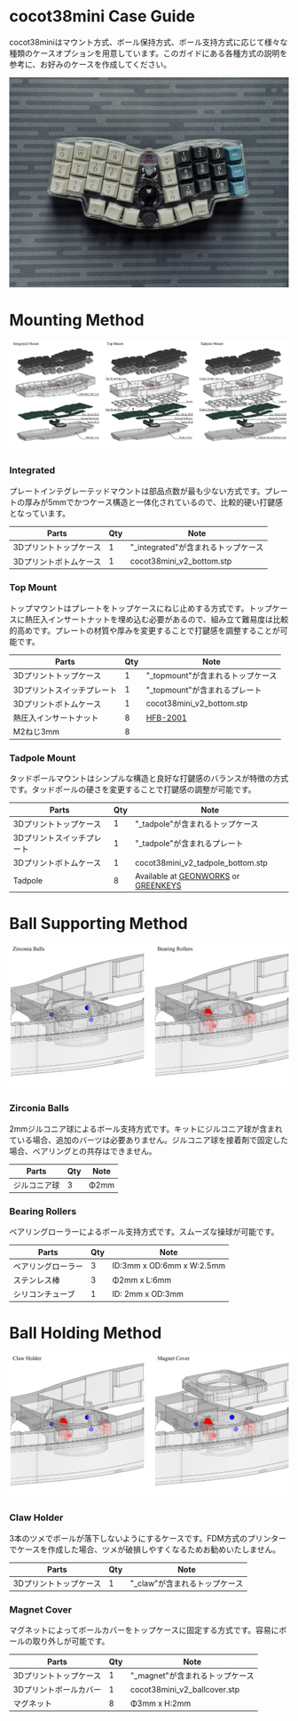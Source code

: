 # cocot38mini Case Guide

cocot38miniはマウント方式、ボール保持方式、ボール支持方式に応じて様々な種類のケースオプションを用意しています。このガイドにある各種方式の説明を参考に、お好みのケースを作成してください。

![cocot38mini_main00](/images/main_00.jpg)

# Mounting Method

![mounting_method](/images/Mounting_Method.jpg)

### Integrated
プレートインテグレーテッドマウントは部品点数が最も少ない方式です。プレートの厚みが5mmでかつケース構造と一体化されているので、比較的硬い打鍵感となっています。

|Parts|Qty|Note|
|---|---|---|
|3Dプリントトップケース|1|"_integrated"が含まれるトップケース|
|3Dプリントボトムケース|1|cocot38mini_v2_bottom.stp|

### Top Mount
トップマウントはプレートをトップケースにねじ止めする方式です。トップケースに熱圧入インサートナットを埋め込む必要があるので、組み立て難易度は比較的高めです。プレートの材質や厚みを変更することで打鍵感を調整することが可能です。

|Parts|Qty|Note|
|---|---|---|
|3Dプリントトップケース|1|"_topmount"が含まれるトップケース|
|3Dプリントスイッチプレート|1|"_topmount"が含まれるプレート|
|3Dプリントボトムケース|1|cocot38mini_v2_bottom.stp|
|熱圧入インサートナット|8|[HFB-2001](https://hirosugi.co.jp/products/B/HFB.html#bx1)|
|M2ねじ3mm|8||

### Tadpole Mount
タッドポールマウントはシンプルな構造と良好な打鍵感のバランスが特徴の方式です。タッドポールの硬さを変更することで打鍵感の調整が可能です。

|Parts|Qty|Note|
|---|---|---|
|3Dプリントトップケース|1|"_tadpole"が含まれるトップケース|
|3Dプリントスイッチプレート|1|"_tadpole"が含まれるプレート|
|3Dプリントボトムケース|1|cocot38mini_v2_tadpole_bottom.stp|
|Tadpole|8|Available at [GEONWORKS](https://geon.works/products/tadpole) or [GREENKEYS](https://shop.green-keys.info/products/tadpole)|

# Ball Supporting Method

![ball_support_method](/images/Ball_Support_Method.jpg)

### Zirconia Balls
2mmジルコニア球によるボール支持方式です。キットにジルコニア球が含まれている場合、追加のバーツは必要ありません。ジルコニア球を接着剤で固定した場合、ベアリングとの共存はできません。

|Parts|Qty|Note|
|---|---|---|
|ジルコニア球|3|Φ2mm|

### Bearing Rollers
ベアリングローラーによるボール支持方式です。スムーズな操球が可能です。

|Parts|Qty|Note|
|---|---|---|
|ベアリングローラー|3|ID:3mm x OD:6mm x W:2.5mm|
|ステンレス棒|3|Φ2mm x L:6mm|
|シリコンチューブ|1|ID: 2mm x OD:3mm|

# Ball Holding Method

![ball_holding_method](/images/Ball_Holding_Method.jpg)

### Claw Holder
3本のツメでボールが落下しないようにするケースです。FDM方式のプリンターでケースを作成した場合、ツメが破損しやすくなるためお勧めいたしません。

|Parts|Qty|Note|
|---|---|---|
|3Dプリントトップケース|1|"_claw"が含まれるトップケース|

### Magnet Cover
マグネットによってボールカバーをトップケースに固定する方式です。容易にボールの取り外しが可能です。

|Parts|Qty|Note|
|---|---|---|
|3Dプリントトップケース|1|"_magnet"が含まれるトップケース|
|3Dプリントボールカバー|1|cocot38mini_v2_ballcover.stp|
|マグネット|8|Φ3mm x H:2mm|
